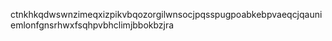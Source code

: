 ctnkhkqdwswnzimeqxizpikvbqozorgilwnsocjpqsspugpoabkebpvaeqcjqauniemlonfgnsrhwxfsqhpvbhclimjbbokbzjra